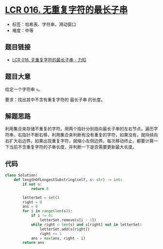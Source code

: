 # [LCR 016. 无重复字符的最长子串](https://leetcode.cn/problems/wtcaE1/)

- 标签：哈希表、字符串、滑动窗口
- 难度：中等

## 题目链接

- [LCR 016. 无重复字符的最长子串 - 力扣](https://leetcode.cn/problems/wtcaE1/)

## 题目大意

给定一个字符串 `s`。

要求：找出其中不含有重复字符的 最长子串 的长度。

## 解题思路

利用集合来存储不重复的字符。用两个指针分别指向最长子串的左右节点。遍历字符串，右指针不断右移，利用集合来判断有没有重复的字符，如果没有，就持续向右扩大右边界。如果出现重复字符，就缩小左侧边界。每次移动终止，都要计算一下当前不含重复字符的子串长度，并判断一下是否需要更新最大长度。

## 代码

```python
class Solution:
    def lengthOfLongestSubstring(self, s: str) -> int:
        if not s:
            return 0

        letterSet = set()
        right = 0
        ans = 0
        for i in range(len(s)):
            if i != 0:
                letterSet.remove(s[i - 1])
            while right < len(s) and s[right] not in letterSet:
                letterSet.add(s[right])
                right += 1
            ans = max(ans, right - i)
        return ans
```

